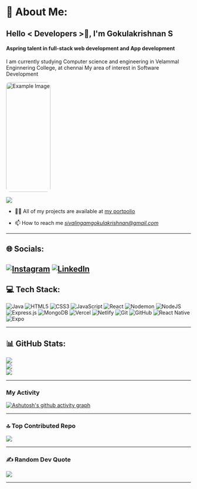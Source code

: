 
# 💫 About Me:
 <h2 align="left">Hello < Developers >👋, I'm Gokulakrishnan S</h2> 
<h4 align="left">Aspring talent in full-stack web development and App development </h4><p>I am currently studying Computer science and engineering in Velammal Enginnering College, 
 at chennai 
 My area of interest in Software Development
</p>
<img src="https://i.pinimg.com/originals/a8/95/d1/a895d143497deab9f5b94834a7d9550a.gif" alt="Example Image" align="center" style="width:max-content; height: 300px; border-radius:10px;">

  
[![](https://visitcount.itsvg.in/api?id=GokulakrishnanSivalingam&icon=0&color=0)](https://visitcount.itsvg.in)



- 👨‍💻 All of my projects are available at [my portpolio](http://gokuls.vercel.app)

- 📫 How to reach me *sivalingamgokulakrishnan@gmail.com*


---
## 🌐 Socials:
[![Instagram](https://img.shields.io/badge/Instagram-%23E4405F.svg?logo=Instagram&logoColor=white)](https://instagram.com/__gokul__bala__) [![LinkedIn](https://img.shields.io/badge/LinkedIn-%230077B5.svg?logo=linkedin&logoColor=white)](https://www.linkedin.com/in/gokulakrishnan-s-01890b312/)
---
## 💻 Tech Stack: 
<div align ="left">
 
![Java](https://img.shields.io/badge/java-%23ED8B00.svg?style=for-the-badge&logo=openjdk&logoColor=white) ![HTML5](https://img.shields.io/badge/html5-%23E34F26.svg?style=for-the-badge&logo=html5&logoColor=white) ![CSS3](https://img.shields.io/badge/css3-%231572B6.svg?style=for-the-badge&logo=css3&logoColor=white) ![JavaScript](https://img.shields.io/badge/javascript-%23323330.svg?style=for-the-badge&logo=javascript&logoColor=%23F7DF1E) ![React](https://img.shields.io/badge/react-%2320232a.svg?style=for-the-badge&logo=react&logoColor=%2361DAFB) ![Nodemon](https://img.shields.io/badge/NODEMON-%23323330.svg?style=for-the-badge&logo=nodemon&logoColor=%BBDEAD) ![NodeJS](https://img.shields.io/badge/node.js-6DA55F?style=for-the-badge&logo=node.js&logoColor=white) ![Express.js](https://img.shields.io/badge/express.js-%23404d59.svg?style=for-the-badge&logo=express&logoColor=%2361DAFB) ![MongoDB](https://img.shields.io/badge/MongoDB-%234ea94b.svg?style=for-the-badge&logo=mongodb&logoColor=white) ![Vercel](https://img.shields.io/badge/vercel-%23000000.svg?style=for-the-badge&logo=vercel&logoColor=white) ![Netlify](https://img.shields.io/badge/netlify-%23000000.svg?style=for-the-badge&logo=netlify&logoColor=#00C7B7) ![Git](https://img.shields.io/badge/git-%23F05033.svg?style=for-the-badge&logo=git&logoColor=white) ![GitHub](https://img.shields.io/badge/github-%23121011.svg?style=for-the-badge&logo=github&logoColor=white) ![React Native](https://img.shields.io/badge/react_native-%2320232a.svg?style=for-the-badge&logo=react&logoColor=%2361DAFB) ![Expo](https://img.shields.io/badge/expo-1C1E24?style=for-the-badge&logo=expo&logoColor=#D04A37)</div>

---


## 📊 GitHub Stats:
![](https://github-readme-stats.vercel.app/api?username=GokulakrishnanSivalingam&theme=radical&hide_border=false&include_all_commits=false&count_private=false)<br/>
![](https://github-readme-streak-stats.herokuapp.com/?user=GokulakrishnanSivalingam&theme=radical&hide_border=false)<br/>
![](https://github-readme-stats.vercel.app/api/top-langs/?username=GokulakrishnanSivalingam&theme=radical&hide_border=false&include_all_commits=false&count_private=false&layout=compact)

---

### My Activity
[![Ashutosh's github activity graph](https://github-readme-activity-graph.vercel.app/graph?username=GokulakrishnanSivalingam&theme=radical&area=true&hide_border=true)](https://github.com/ashutosh00710/github-readme-activity-graph)

---
### 🔝 Top Contributed Repo
![](https://github-contributor-stats.vercel.app/api?username=GokulakrishnanSivalingam&limit=5&theme=radical&combine_all_yearly_contributions=true)

---
### ✍️ Random Dev Quote
![](https://quotes-github-readme.vercel.app/api?type=horizontal&theme=radical)



---
